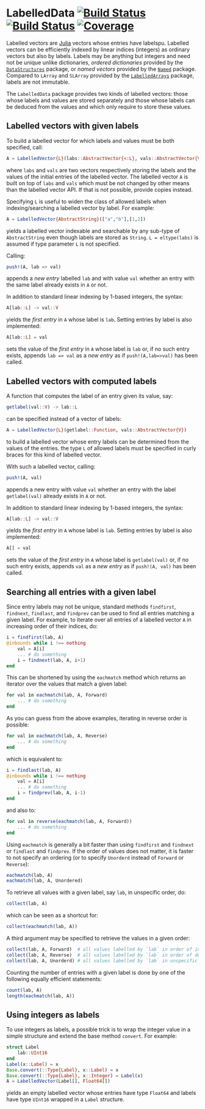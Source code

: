 # LabelledData [![Build Status](https://github.com/emmt/LabelledData.jl/actions/workflows/CI.yml/badge.svg?branch=main)](https://github.com/emmt/LabelledData.jl/actions/workflows/CI.yml?query=branch%3Amain) [![Build Status](https://ci.appveyor.com/api/projects/status/github/emmt/LabelledData.jl?svg=true)](https://ci.appveyor.com/project/emmt/LabelledData-jl) [![Coverage](https://codecov.io/gh/emmt/LabelledData.jl/branch/main/graph/badge.svg)](https://codecov.io/gh/emmt/LabelledData.jl)

Labelled vectors are [Julia](https://julialang.org) vectors whose entries have
labelspu. Labelled vectors can be efficiently indexed by linear indices
(integers) as ordinary vectors but also by labels. Labels may be anything but
integers and need not be unique unlike dictionaries, *ordered dictionaries*
provided by the
[`DataStructures`](https://github.com/JuliaCollections/DataStructures.jl)
package, or *named vectors* provided by the
[`Named`](https://github.com/HarlanH/Named.jl) package. Compared to `LArray`
and `SLArray` provided by the
[`LabelledArrays`](https://github.com/SciML/LabelledArrays.jl) package, labels
are not immutable.

The `LabelledData` package provides two kinds of labelled vectors: those whose
labels and values are stored separately and those whose labels can be deduced
from the values and which only require to store these values.


## Labelled vectors with given labels

To build a labelled vector for which labels and values must be both specified,
call:

``` julia
A = LabelledVector{L}(labs::AbstractVector{<:L}, vals::AbstractVector{V})
```

where `labs` and `vals` are two vectors respectively storing the labels and the
values of the initial entries of the labelled vector. The labelled vector `A`
is built on top of `labs` and `vals` which must be not changed by other means
than the labelled vector API. If that is not possible, provide copies instead.

Specifying `L` is useful to widen the class of allowed labels when
indexing/searching a labelled vector by label. For example:

``` julia
A = LabelledVector{AbstractString}(["a","b"],[1,2])
```

yields a labelled vector indexable and searchable by any sub-type of
`AbstractString` even though labels are stored as `String`. `L = eltype(labs)`
is assumed if type parameter `L` is not specified.

Calling:

``` julia
push!(A, lab => val)
```

appends a *new entry* labelled `lab` and with value `val` whether an entry with
the same label already exists in `A` or not.

In addition to standard linear indexing by 1-based integers, the syntax:

``` julia
A[lab::L] -> val::V
```

yields the *first entry* in `A` whose label is `lab`. Setting entries by label
is also implemented:

``` julia
A[lab::L] = val
```

sets the value of the *first entry* in `A` whose label is `lab` or, if no such
entry exists, appends `lab => val` as a *new entry* as if `push!(A,lab=>val)`
has been called.


## Labelled vectors with computed labels

A function that computes the label of an entry given its value, say:

``` julia
getlabel(val::V) -> lab::L
```

can be specified instead of a vector of labels:

``` julia
A = LabelledVector{L}(getlabel::Function, vals::AbstractVector{V})
```

to build a labelled vector whose entry labels can be determined from the values
of the entries. the type `L` of allowed labels must be specified in curly
braces for this kind of labelled vector.

With such a labelled vector, calling:

``` julia
push!(A, val)
```

appends a new entry with value `val` whether an entry with the label
`getlabel(val)` already exists in `A` or not.

In addition to standard linear indexing by 1-based integers, the syntax:

``` julia
A[lab::L] -> val::V
```

yields the *first entry* in `A` whose label is `lab`. Setting entries by label
is also implemented:

``` julia
A[] = val
```

sets the value of the *first entry* in `A` whose label is `getlabel(val)` or, if
no such entry exists, appends `val` as a *new entry* as if `push!(A, val)` has
been called.


## Searching all entries with a given label

Since entry labels may not be unique, standard methods `findfirst`, `findnext`,
`findlast`, and `findprev` can be used to find all entries matching a given
label. For example, to iterate over all entries of a labelled vector `A` in
increasing order of their indices, do:

``` julia
i = findfirst(lab, A)
@inbounds while i !== nothing
    val = A[i]
    ... # do something
    i = findnext(lab, A, i+1)
end
```

This can be shortened by using the `eachmatch` method which returns an
iterator over the values that match a given label:

``` julia
for val in eachmatch(lab, A, Forward)
    ... # do something
end
```

As you can guess from the above examples, iterating in reverse order is
possible:

``` julia
for val in eachmatch(lab, A, Reverse)
    ... # do something
end
```

which is equivalent to:

``` julia
i = findlast(lab, A)
@inbounds while i !== nothing
    val = A[i]
    ... # do something
    i = findprev(lab, A, i-1)
end
```

and also to:

``` julia
for val in reverse(eachmatch(lab, A, Forward))
    ... # do something
end
```

Using `eachmatch` is generally a bit faster than using `findfirst` and
`findnext` or `findlast` and `findprev`. If the order of values does not
matter, it is faster to not specify an ordering (or to specify `Unorderd`
instead of `Forward` or `Reverse`):

``` julia
eachmatch(lab, A)
eachmatch(lab, A, Unordered)
```

To retrieve all values with a given label, say `lab`, in unspecific order, do:

``` julia
collect(lab, A)
```

which can be seen as a shortcut for:

``` julia
collect(eachmatch(lab, A))
```


A third argument may be specified to retrieve the values in a given order:

``` julia
collect(lab, A, Forward)  # all values labelled by `lab` in order of increasing indices
collect(lab, A, Reverse)  # all values labelled by `lab` in order of deccreasing indices
collect(lab, A, Unorderd) # all values labelled by `lab` in unspecific order
```

Counting the number of entries with a given label is done by one of the
following equally efficient statements:

``` julia
count(lab, A)
length(eachmatch(lab, A))
```


## Using integers as labels

To use integers as labels, a possible trick is to wrap the integer value in a
simple structure and extend the base method `convert`. For example:

``` julia
struct Label
    lab::UInt16
end
Label(x::Label) = x
Base.convert(::Type{Label}, x::Label) = x
Base.convert(::Type{Label}, x::Integer) = Label(x)
A = LabelledVector(Label[], Float64[])
```

yields an empty labelled vector whose entries have type `Float64` and labels
have type `UInt16` wrapped in a `Label` structure.
